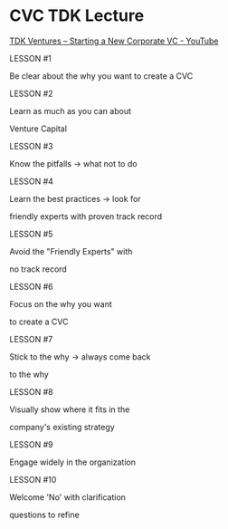 # CVC TDK Lecture
[TDK Ventures – Starting a New Corporate VC - YouTube](https://www.youtube.com/watch?v=QKhw6XvGs0c)

LESSON #1

Be clear about the why you want to create a CVC

  

LESSON #2

Learn as much as you can about

Venture Capital

LESSON #3

Know the pitfalls → what not to do

LESSON #4

Learn the best practices → look for

friendly experts with proven track record

LESSON #5

Avoid the "Friendly Experts" with

no track record

  

LESSON #6

Focus on the why you want

to create a CVC

  

LESSON #7

Stick to the why → always come back

to the why

LESSON #8

Visually show where it fits in the

company's existing strategy

LESSON #9

Engage widely in the organization

LESSON #10

Welcome 'No' with clarification

questions to refine